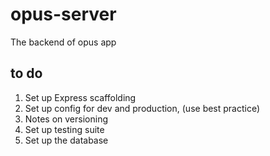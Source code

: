# opus-server
The backend of opus app

## to do
1. Set up Express scaffolding
2. Set up config for dev and production, (use best practice)
3. Notes on versioning
4. Set up testing suite
5. Set up the database

